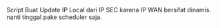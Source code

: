 Script Buat Update IP Local dari IP SEC karena IP WAN bersifat dinamis. nanti tinggal pake scheduler saja.
